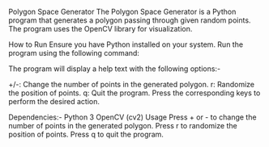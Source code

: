 
Polygon Space Generator
The Polygon Space Generator is a Python program that generates a polygon passing through given random points. The program uses the OpenCV library for visualization.

How to Run
Ensure you have Python installed on your system.
Run the program using the following command:


The program will display a help text with the following options:-

+/-: Change the number of points in the generated polygon.
r: Randomize the position of points.
q: Quit the program.
Press the corresponding keys to perform the desired action.

Dependencies:-
Python 3
OpenCV (cv2)
Usage
Press + or - to change the number of points in the generated polygon.
Press r to randomize the position of points.
Press q to quit the program.
